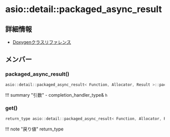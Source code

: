 # asio::detail::packaged_async_result



## 詳細情報

- [Doxygenクラスリファレンス](https://lang-ship.com/reference/ESP32/latest/classasio_1_1detail_1_1packaged__async__result.html)

## メンバー





### packaged_async_result()



```c
asio::detail::packaged_async_result< Function, Allocator, Result >::packaged_async_result(completion_handler_type &h)
```

!!! summary "引数"
	- completion_handler_type& `h` 



### get()



```c
return_type asio::detail::packaged_async_result< Function, Allocator, Result >::get()
```

!!! note "戻り値"
	return_type



